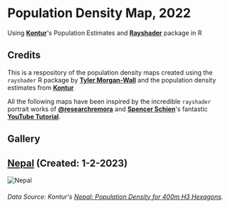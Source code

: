 # Population Density Map, 2022
Using **[Kontur](https://www.kontur.io/)**'s Population Estimates and **[Rayshader](https://www.rayshader.com/)** package in R

## Credits

This is a respository of the population density maps created using the `rayshader` R package by **[Tyler Morgan-Wall](https://twitter.com/tylermorganwall)** and the population density estimates from **[Kontur](https://data.humdata.org/dataset/kontur-population-dataset)**

All the following maps have been inspired by the incredible `rayshader` portrait works of **[@researchremora](https://twitter.com/researchremora)** and **[Spencer Schien](https://github.com/Pecners)**'s fantastic **[YouTube Tutorial](https://www.youtube.com/watch?v=zgFXVhmKNbU&t)**.


## Gallery

## **[Nepal](https://github.com/ar-puuk/Population-Density-Maps/tree/main/Nepal)** (Created: 1-2-2023)

 ![Nepal](https://github.com/ar-puuk/Population-Density-Maps/blob/main/Nepal/Plots/final_plot_edited.png)
###### Data Source: Kontur's [Nepal: Population Density for 400m H3 Hexagons](https://data.humdata.org/dataset/kontur-population-nepal).
